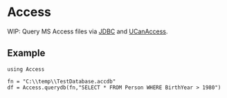 # Access

WIP: Query MS Access files via [JDBC](https://github.com/JuliaDatabases/JDBC.jl) and [UCanAccess](http://ucanaccess.sourceforge.net).

## Example

```
using Access

fn = "C:\\temp\\TestDatabase.accdb"
df = Access.querydb(fn,"SELECT * FROM Person WHERE BirthYear > 1980")
```

